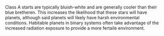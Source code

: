 Class A starts are typically bluish-white and are generally cooler than their blue bretheren. This increases the likelihood that these stars will have planets, although said planets will likely have harsh environmental conditions. Habitable planets in binary systems often take advantage of the increased radiation exposure to provide a more fertaile environment.